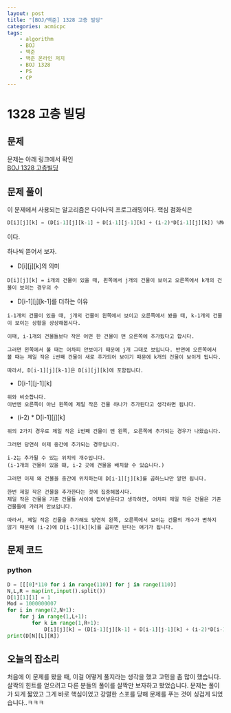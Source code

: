 ```yaml
---
layout: post
title: "[BOJ/백준] 1328 고층 빌딩"
categories: acmicpc
tags:
    - algorithm
    - BOJ
    - 백준
    - 백준 온라인 저지
    - BOJ 1328
    - PS
    - CP
--- 
```

# 1328 고층 빌딩

## 문제
문제는 아래 링크에서 확인  
<a href = "https://www.acmicpc.net/problem/1328"> BOJ 1328 고층빌딩 </a>

## 문제 풀이

이 문제에서 사용되는 알고리즘은 다이나믹 프로그래밍이다.
핵심 점화식은 
```python
D[i][j][k] = (D[i-1][j][k-1] + D[i-1][j-1][k] + (i-2)*D[i-1][j][k]) %Mod
```
이다.

하나씩 뜯어서 보자.  
- D[i][j][k]의 의미
```
D[i][j][k] = i개의 건물이 있을 때, 왼쪽에서 j개의 건물이 보이고 오른쪽에서 k개의 건물이 보이는 경우의 수
```

- D[i-1][j][k-1]를 더하는 이유
```
i-1개의 건물이 있을 때, j개의 건물이 왼쪽에서 보이고 오른쪽에서 봤을 때, k-1개의 건물이 보이는 상황을 상상해봅시다.

이때, i-1개의 건물들보다 작은 어떤 한 건물이 맨 오른쪽에 추가됬다고 합시다.

그러면 왼쪽에서 볼 때는 어차피 안보이기 때문에 j개 그대로 보입니다. 반면에 오른쪽에서 볼 때는 제일 작은 i번째 건물이 새로 추가되어 보이기 때문에 k개의 건물이 보이게 됩니다.

따라서, D[i-1][j][k-1]은 D[i][j][k]에 포함됩니다.
```

- D[i-1][j-1][k]
```
위와 비슷합니다.
이번엔 오른쪽이 아닌 왼쪽에 제일 작은 건물 하나가 추가된다고 생각하면 됩니다.
```

- (i-2) * D[i-1][j][k]

```
위의 2가지 경우로 제일 작은 i번째 건물이 맨 왼쪽, 오른쪽에 추가되는 경우가 나왔습니다.

그러면 당연히 이제 중간에 추가되는 경우입니다.

i-2는 추가될 수 있는 위치의 개수입니다.
(i-1개의 건물이 있을 떄, i-2 곳에 건물을 배치할 수 있습니다.)

그러면 이제 왜 건물을 중간에 위치하는데 D[i-1][j][k]를 곱하느냐만 알면 됩니다.

한번 제일 작은 건물을 추가한다는 것에 집중해봅시다. 
제일 작은 건물을 기존 건물들 사이에 집어넣은다고 생각하면, 어차피 제일 작은 건물은 기존 건물들에 가려져 안보입니다.

따라서, 제일 작은 건물을 추가해도 당연히 왼쪽, 오른쪽에서 보이는 건물의 개수가 변하지 않기 때문에 (i-2)에 D[i-1][k][k]를 곱하면 된다는 얘기가 됩니다.

```


## 문제 코드
### python
```python
D = [[[0]*110 for i in range(110)] for j in range(110)]
N,L,R = map(int,input().split())
D[1][1][1] = 1
Mod = 1000000007
for i in range(2,N+1):
    for j in range(1,L+1):
        for k in range(1,R+1):
            D[i][j][k] = (D[i-1][j][k-1] + D[i-1][j-1][k] + (i-2)*D[i-1][j][k]) %Mod
print(D[N][L][R])
```
## 오늘의 잡소리
처음에 이 문제를 봤을 때, 이걸 어떻게 풀지라는 생각을 했고 고민을 좀 많이 했습니다.
살짝의 힌트를 얻으려고 다른 분들의 풀이를 살짝만 보자하고 봤었습니다.
문제는 풀이가 되게 짧았고 그게 바로 핵심이었고 강렬한 스포를 당해 문제를 푸는 것이 싱겁게 되었습니다..ㅋㅋㅋ

